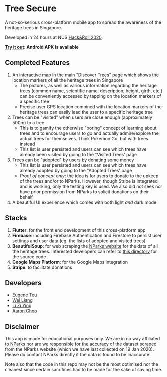 # Tree Secure

A not-so-serious cross-platform mobile app to spread the awareness of the heritage trees in Singapore.

Developed in 24 hours at NUS [Hack&Roll 2020](https://hacknroll.nushackers.org/).

**[Try it out](https://github.com/AaronCQL/tree-secure/releases): Android APK is available**

## Completed Features

1. An interactive map in the main "Discover Trees" page which shows the location markers of all the heritage trees in Singapore
    - The pictures, as well as various information regarding the heritage trees (common name, scientific name, description, height, girth, etc.) can be conveniently accessed by tapping on the location markers of a specific tree
    - Precise user GPS location combined with the location markers of the heritage trees can easily lead the user to a specific heritage tree
2. Trees can be "visited" when users are close enough (approximately 500m) to a tree
    - This is to gamify the otherwise "boring" concept of learning about trees and to encourage users to go and actually admire/explore the actual trees for themselves. Think Pokemon Go, but with trees instead
    - This list is user persisted and users can see which trees have already been visited by going to the "Visited Trees' page
3. Trees can be "adopted" by users by donating some money
    - This list is user persisted and users can see which trees have already adopted by going to the "Adopted Trees' page
    - *Proof of concept only*: the idea is for users to donate to the upkeep of the trees and/or to NParks. However, though Stripe is integrated and is working, only the testing key is used. We also did not seek nor have prior permission from NParks to solicit donations on their behalf
4. A beautiful UI experience which comes with both light *and* dark mode

## Stacks

1. **Flutter**: for the front end development of this cross-platform app
2. **Firebase**: including Firebase Authentication and Firestore to persist user settings and user data (eg. the lists of adopted and visited trees)
3. **BeautifulSoup**: for web scraping the [NParks website](https://www.nparks.gov.sg/gardens-parks-and-nature/heritage-trees) for the data of all the heritage trees. Interested developers can refer to [this directory](https://github.com/AaronCQL/trees-secure/tree/master/lib/data) for the source code
4. **Google Maps Platform**: for the Google Maps integration
5. **Stripe**: to facilitate donations

## Developers

- [Eugene Teu](https://github.com/EugeneTeu)
- [Wei Liang](https://github.com/uberSaiyan)
- [Li Zi Ying](https://github.com/ziyingli)
- [Aaron Choo](https://github.com/AaronCQL)

## Disclaimer

This app is made for educational purposes only. We are in no way affiliated to [NParks](https://www.nparks.gov.sg/) nor are we responsible for the accuracy of the dataset scraped from the NParks website (which we have last collected on 19 Jan 2020). Please do contact NParks directly if the data is found to be inaccurate.

Note also that the code in this repo may not be the most optimised nor the cleanest since certain sacrifices had to be made for the sake of saving time.
